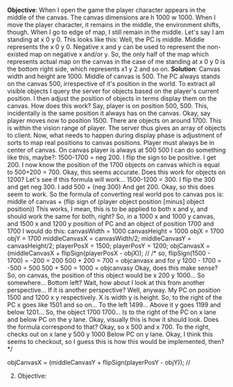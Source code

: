 **Objective**: When I open the game the player character appears in the middle of the canvas. The canvas dimensions are h 1000 w 1000. When I move the player character, it remains in the middle, the environment shifts, though. When I go to edge of map, I still remain in the middle. Let's say I am standing at x 0 y 0. This looks like this: Well,  the PC is middle. Middle represents the x 0 y 0. Negative x and y can be used to represent the non-existed map on negative x and/or y. So, the only half of the map which represents actual map on the canvas in the case of me standing at x 0 y 0 is the bottom right side, which represents x1 y 2 and so on.
**Solution**: Canvas width and height are 1000. Middle of canvas is 500. The PC always stands on the canvas 500, irrespective of it's position in the world. To extract all visible objects I query the server for objects based on the player's current position. I then adjust the position of objects in terms display them on the canvas. How does this work? Say, player is on position 500, 500. This, incidentally is the same position it always has on the canvas. Okay, say player moves now to position 1500. There are objects on around 1700. This is within the vision range of player. The server thus gives an array of objects to client. Now, what needs to happen during display phase is adjustment of sorts to map real positions to canvas positions. Player must always be in center of canvas. On canvas player is always at 500 500 I can do something like this, maybe?: 1500-1700 = neg 200. I flip the sign to be positive. I get 200. I now know the position of the 1700 objects on canvas which is equal to 500+200 = 700. Okay, this seems accurate. Does this work for objects on 1200?  Let's see if this formula will work...
1500-1200 = 300. I flip the 300 and get neg 300. I add 500 + (neg 300) And get 200. Okay, so this does seem to work. So the formula of converting real world pos to canvas pos is: middle of canvas + (flip sign of (player object position \[minus\] object position))
This works, I mean, this is to be applied to both x and y, and should work the same for both, right?
So, in a 1000 x and 1000 y canvas, and 1500 x and 1200 y position of PC and an object of position 1700 and 1700 I would do this:
canvasWidth = 1000
canvasHeight = 1000
objX = 1700
objY = 1700
middleCanvasX = canvasWidth/2;
middleCanvasY = canvasHeight/2;
playerPosX = 1500;
playerPosY = 1200;
objCanvasX = (middleCanvasX + flipSign(playerPosX - objX)); // 
/\*
so, flipSign(1500 - 1700) = -200 = 200
500 + 200 = 700 = objcanvasx
 and for y
 1200 - 1700 = -500 = 500
 500 + 500 = 1000 = objcanvasy
 Okay, does this make sense? So, on canvas, the position of this object would be x 200 y 1000... So somewhere... Bottom left?
 Wait, how about I look at this from another perspective... If it is another perspective? Well, anyway. 
 My PC on position 1500 and 1200 x y respectively. X is width y is height. So, to the right of the PC x goes like 1501 and so on... To the left 1499... Above it y goes 1199 and below 1201... So, the object 1700 1700... Is to the right of the PC on x lane and below PC on the y lane.
 Okay, visually this is how it should look. Does the formula correspond to that?
 Okay, so x 500 and x 700. To the right, checks out on x lane
		y 500 y 1000 Below PC on y lane.
Okay, I think this seems to checkout, so I guess this is how this would be implemented, then?
\*/

objCanvasX = (middleCanvasY + flipSign(playerPosY - objY)); //


2. Objective: 